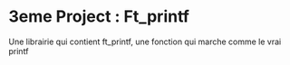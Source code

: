 # 3eme Project : Ft_printf

Une librairie qui contient ft_printf, une fonction qui marche comme le vrai printf
